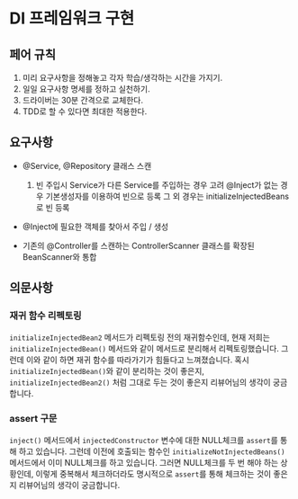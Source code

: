 # DI 프레임워크 구현

## 페어 규칙
1. 미리 요구사항을 정해놓고 각자 학습/생각하는 시간을 가지기.
2. 일일 요구사항 명세를 정하고 실천하기.
3. 드라이버는 30분 간격으로 교체한다.
4. TDD로 할 수 있다면 최대한 적용한다.

## 요구사항

- @Service, @Repository 클래스 스캔
    
    1. 빈 주입시 Service가 다른 Service를 주입하는 경우 고려
        @Inject가 없는 경우 기본생성자를 이용하여 빈으로 등록
        그 외 경우는 initializeInjectedBeans로 빈 등록

- @Inject에 필요한 객체를 찾아서 주입 / 생성
- 기존의 @Controller를 스캔하는 ControllerScanner 클래스를 확장된 BeanScanner와 통합


## 의문사항
### 재귀 함수 리펙토링
`initializeInjectedBean2` 메서드가 리펙토링 전의 재귀함수인데, 현재 저희는 `initializeInjectedBean()` 메서드와 같이 메서드로 분리해서 리펙토링했습니다. 
그런데 이와 같이 하면 재귀 함수를 따라가기가 힘들다고 느껴졌습니다.
혹시 `initializeInjectedBean()`와 같이 분리하는 것이 좋은지, `initializeInjectedBean2()` 처럼 그대로 두는 것이 좋은지 리뷰어님의 생각이 궁금합니다.

### assert 구문
`inject()` 메서드에서 `injectedConstructor` 변수에 대한 NULL체크를 `assert`를 통해 하고 있습니다. 그런데 이전에 호출되는 함수인 `initializeNotInjectedBeans()` 메서드에서 
이미 NULL체크를 하고 있습니다. 그러면 NULL체크를 두 번 해야 하는 상황인데, 이렇게 중복해서 체크하더라도 명시적으로 `assert`를 통해 체크하는 것이 좋은지 리뷰어님의 생각이 궁금합니다.